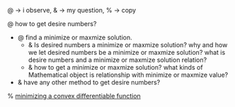 
@ -> i observe, & -> my question, % -> copy

@ how to get desire numbers?

- @ find a minimize or maxmize solution.
  - & Is desired numbers a minimize or maxmize solution? why and how we let desired numbers be a minimize or maxmize solution? what is desire numbers and a minimize or maxmize solution relation? 
  - & how to get a minimize or maxmize solution? what kinds of Mathematical object is relationship with minimize or maxmize value?
- & have any other method to get desire numbers?

% [minimizing a convex differentiable function](https://scholar.google.com/citations?view_op=view_citation&hl=zh-TW&user=Mqz_yhAAAAAJ&citation_for_view=Mqz_yhAAAAAJ:Z5m8FVwuT1cC)

